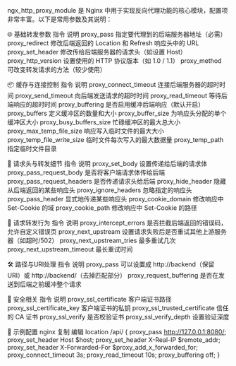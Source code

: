 ngx_http_proxy_module 是 Nginx 中用于实现反向代理功能的核心模块，配置项非常丰富。以下是常用参数及其说明：

🌐 基础转发参数
指令	说明
proxy_pass	指定要代理到的后端服务器地址（必需）
proxy_redirect	修改后端返回的 Location 和 Refresh 响应头中的 URL
proxy_set_header	修改传给后端服务器的请求头（如设置 Host）
proxy_http_version	设置使用的 HTTP 协议版本（如 1.0 / 1.1）
proxy_method	可改变转发请求的方法（较少使用）

📦 缓存与连接控制
指令	说明
proxy_connect_timeout	连接后端服务器的超时时间
proxy_send_timeout	向后端发送请求的超时时间
proxy_read_timeout	等待后端响应的超时时间
proxy_buffering	是否启用缓冲后端响应（默认开启）
proxy_buffers	定义缓冲区的数量和大小
proxy_buffer_size	为响应头分配的单个缓冲区大小
proxy_busy_buffers_size	忙碌缓冲区的最大总大小
proxy_max_temp_file_size	响应写入临时文件的最大大小
proxy_temp_file_write_size	临时文件每次写入的最大数据量
proxy_temp_path	指定临时文件目录

🧠 请求头与转发细节
指令	说明
proxy_set_body	设置传递给后端的请求体
proxy_pass_request_body	是否将客户端请求体传给后端
proxy_pass_request_headers	是否传递请求头给后端
proxy_hide_header	隐藏从后端返回的某些响应头
proxy_ignore_headers	忽略指定的响应头
proxy_pass_header	显式地传递某些响应头
proxy_cookie_domain	修改响应中 Set-Cookie 的域
proxy_cookie_path	修改响应中 Set-Cookie 的路径

📜 请求转发行为
指令	说明
proxy_intercept_errors	是否拦截后端返回的错误码，允许自定义错误页
proxy_next_upstream	设置请求失败后是否重试其他上游服务器（如超时/502）
proxy_next_upstream_tries	最多重试几次
proxy_next_upstream_timeout	最长重试时间

🛠 路径与URI处理
指令	说明
proxy_pass	可以设置成 http://backend（保留 URI）或 http://backend/（去掉匹配部分）
proxy_request_buffering	是否在发送到后端之前缓冲整个请求

🔐 安全相关
指令	说明
proxy_ssl_certificate	客户端证书路径
proxy_ssl_certificate_key	客户端证书的私钥
proxy_ssl_trusted_certificate	信任的 CA 证书
proxy_ssl_verify	是否校验证书
proxy_ssl_verify_depth	设置验证深度

📍 示例配置
nginx
复制
编辑
location /api/ {
    proxy_pass http://127.0.0.1:8080/;
    proxy_set_header Host $host;
    proxy_set_header X-Real-IP $remote_addr;
    proxy_set_header X-Forwarded-For $proxy_add_x_forwarded_for;
    proxy_connect_timeout 3s;
    proxy_read_timeout 10s;
    proxy_buffering off;
}
